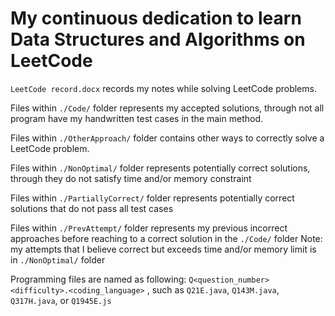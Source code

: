 # My continuous dedication to learn Data Structures and Algorithms on LeetCode

`LeetCode record.docx` records my notes while solving LeetCode problems.

Files within `./Code/` folder represents my accepted solutions, through not all program have my handwritten test cases in the main method.

Files within `./OtherApproach/` folder contains other ways to correctly solve a LeetCode problem.

Files within `./NonOptimal/` folder represents potentially correct solutions, through they do not satisfy time and/or memory constraint

Files within `./PartiallyCorrect/` folder represents potentially correct solutions that do not pass all test cases

Files within `./PrevAttempt/` folder represents my previous incorrect approaches before reaching to a correct solution in the `./Code/` folder
    Note: my attempts that I believe correct but exceeds time and/or memory limit is in `./NonOptimal/` folder

Programming files are named as following: `Q<question_number><difficulty>.<coding_language>` , such as `Q21E.java`, `Q143M.java`, `Q317H.java`, or `Q1945E.js`

